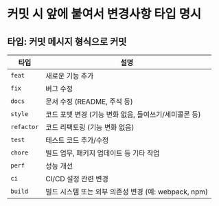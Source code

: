 # 커밋 시 앞에 붙여서 변경사항 타입 명시

## 타입: 커밋 메시지 형식으로 커밋

| 타입       | 설명                                                  |
| ---------- | ----------------------------------------------------- |
| `feat`     | 새로운 기능 추가                                      |
| `fix`      | 버그 수정                                             |
| `docs`     | 문서 수정 (README, 주석 등)                           |
| `style`    | 코드 포맷 변경 (기능 변화 없음, 들여쓰기/세미콜론 등) |
| `refactor` | 코드 리팩토링 (기능 변화 없음)                        |
| `test`     | 테스트 코드 추가/수정                                 |
| `chore`    | 빌드 업무, 패키지 업데이트 등 기타 작업               |
| `perf`     | 성능 개선                                             |
| `ci`       | CI/CD 설정 관련 변경                                  |
| `build`    | 빌드 시스템 또는 외부 의존성 변경 (예: webpack, npm)  |
